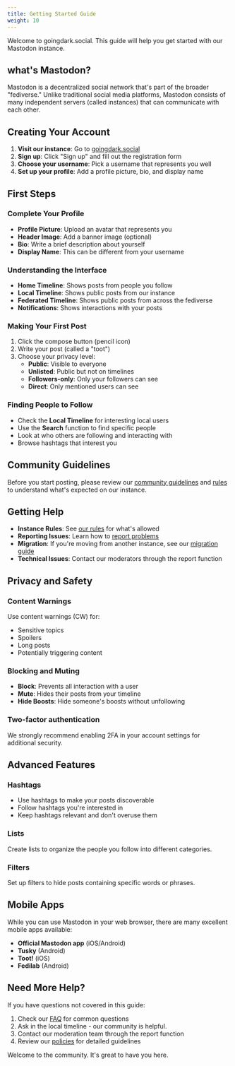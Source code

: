 ```yaml
---
title: Getting Started Guide
weight: 10
---
```


Welcome to goingdark.social. This guide will help you get started with our Mastodon instance.

## what's Mastodon?

Mastodon is a decentralized social network that's part of the broader "fediverse." Unlike traditional social media platforms, Mastodon consists of many independent servers (called instances) that can communicate with each other.

## Creating Your Account

1. **Visit our instance**: Go to [goingdark.social](https://goingdark.social)
2. **Sign up**: Click "Sign up" and fill out the registration form
3. **Choose your username**: Pick a username that represents you well
4. **Set up your profile**: Add a profile picture, bio, and display name

## First Steps

### Complete Your Profile

- **Profile Picture**: Upload an avatar that represents you
- **Header Image**: Add a banner image (optional)
- **Bio**: Write a brief description about yourself
- **Display Name**: This can be different from your username

### Understanding the Interface

- **Home Timeline**: Shows posts from people you follow
- **Local Timeline**: Shows public posts from our instance
- **Federated Timeline**: Shows public posts from across the fediverse
- **Notifications**: Shows interactions with your posts

### Making Your First Post

1. Click the compose button (pencil icon)
2. Write your post (called a "toot")
3. Choose your privacy level:
   - **Public**: Visible to everyone
   - **Unlisted**: Public but not on timelines
   - **Followers-only**: Only your followers can see
   - **Direct**: Only mentioned users can see

### Finding People to Follow

- Check the **Local Timeline** for interesting local users
- Use the **Search** function to find specific people
- Look at who others are following and interacting with
- Browse hashtags that interest you

## Community Guidelines

Before you start posting, please review our [community guidelines](../community/community-guidelines.md) and [rules](../policies/rules/) to understand what's expected on our instance.

## Getting Help

- **Instance Rules**: See [our rules](../policies/rules/) for what's allowed
- **Reporting Issues**: Learn how to [report problems](../help/reporting.md)
- **Migration**: If you're moving from another instance, see our [migration guide](../migration-guide.md)
- **Technical Issues**: Contact our moderators through the report function

## Privacy and Safety

### Content Warnings

Use content warnings (CW) for:

- Sensitive topics
- Spoilers
- Long posts
- Potentially triggering content

### Blocking and Muting

- **Block**: Prevents all interaction with a user
- **Mute**: Hides their posts from your timeline
- **Hide Boosts**: Hide someone's boosts without unfollowing

### Two-factor authentication

We strongly recommend enabling 2FA in your account settings for additional security.

## Advanced Features

### Hashtags

- Use hashtags to make your posts discoverable
- Follow hashtags you're interested in
- Keep hashtags relevant and don't overuse them

### Lists

Create lists to organize the people you follow into different categories.

### Filters

Set up filters to hide posts containing specific words or phrases.

## Mobile Apps

While you can use Mastodon in your web browser, there are many excellent mobile apps available:

- **Official Mastodon app** (iOS/Android)
- **Tusky** (Android)
- **Toot!** (iOS)
- **Fedilab** (Android)

## Need More Help?

If you have questions not covered in this guide:

1. Check our [FAQ](../user/faq.md) for common questions
2. Ask in the local timeline - our community is helpful.
3. Contact our moderation team through the report function
4. Review our [policies](../policies/) for detailed guidelines

Welcome to the community. It's great to have you here.